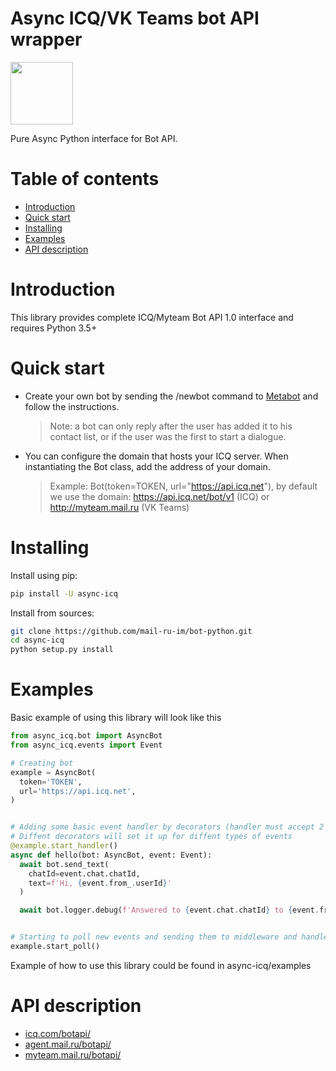 # Async ICQ/VK Teams bot API wrapper

<img src="https://github.com/mail-ru-im/bot-python/blob/master/logo.png" width="100" height="100">

Pure Async Python interface for Bot API.

# Table of contents
- [Introduction](#introduction)
- [Quick start](#quick-start)
- [Installing](#installing)
- [Examples](#examples)
- [API description](#api-description)

# Introduction

This library provides complete ICQ/Myteam Bot API 1.0 interface and requires Python 3.5+

# Quick start

* Create your own bot by sending the /newbot command to <a href="https://icq.com/people/70001">Metabot</a> and follow the instructions.
    >Note: a bot can only reply after the user has added it to his contact list, or if the user was the first to start a dialogue.
* You can configure the domain that hosts your ICQ server. When instantiating the Bot class, add the address of your domain.
    > Example: Bot(token=TOKEN, url="https://api.icq.net"), by default we use the domain: https://api.icq.net/bot/v1 (ICQ) or http://myteam.mail.ru (VK Teams)

# Installing

Install using pip:
```bash
pip install -U async-icq
```

Install from sources:
```bash
git clone https://github.com/mail-ru-im/bot-python.git
cd async-icq
python setup.py install
```

# Examples

Basic example of using this library will look like this

```python
from async_icq.bot import AsyncBot
from async_icq.events import Event

# Creating bot
example = AsyncBot(
  token='TOKEN',
  url='https://api.icq.net',
)


# Adding some basic event handler by decorators (handler must accept 2 arguments: bot and event)
# Diffent decorators will set it up for diffent types of events
@example.start_handler()
async def hello(bot: AsyncBot, event: Event):
  await bot.send_text(
    chatId=event.chat.chatId,
    text=f'Hi, {event.from_.userId}'
  )

  await bot.logger.debug(f'Answered to {event.chat.chatId} to {event.from_.userId}')


# Starting to poll new events and sending them to middleware and handlers
example.start_poll()
```

Example of how to use this library could be found in async-icq/examples

# API description
<ul>
    <li><a href="https://icq.com/botapi/">icq.com/botapi/</a></li>
    <li><a href="https://agent.mail.ru/botapi/">agent.mail.ru/botapi/</a></li>
    <li><a href="https://myteam.mail.ru/botapi/">myteam.mail.ru/botapi/</a></li>
</ul>